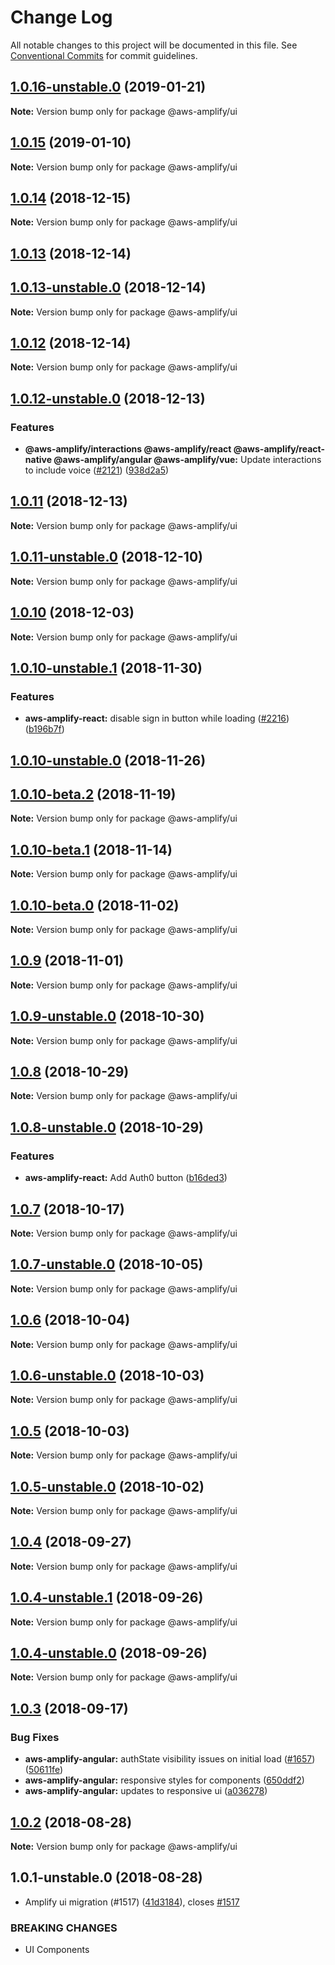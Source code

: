 # Change Log

All notable changes to this project will be documented in this file.
See [Conventional Commits](https://conventionalcommits.org) for commit guidelines.

<a name="1.0.16-unstable.0"></a>
## [1.0.16-unstable.0](https://github.com/aws-amplify/amplify-js/compare/@aws-amplify/ui@1.0.15...@aws-amplify/ui@1.0.16-unstable.0) (2019-01-21)




**Note:** Version bump only for package @aws-amplify/ui

<a name="1.0.15"></a>
## [1.0.15](https://github.com/aws-amplify/amplify-js/compare/@aws-amplify/ui@1.0.14...@aws-amplify/ui@1.0.15) (2019-01-10)




**Note:** Version bump only for package @aws-amplify/ui

<a name="1.0.14"></a>
## [1.0.14](https://github.com/aws-amplify/amplify-js/compare/@aws-amplify/ui@1.0.13-unstable.0...@aws-amplify/ui@1.0.14) (2018-12-15)




**Note:** Version bump only for package @aws-amplify/ui

<a name="1.0.13"></a>
## [1.0.13](https://github.com/aws-amplify/amplify-js/compare/@aws-amplify/ui@1.0.12...@aws-amplify/ui@1.0.13) (2018-12-14)

<a name="1.0.13-unstable.0"></a>
## [1.0.13-unstable.0](https://github.com/aws-amplify/amplify-js/compare/@aws-amplify/ui@1.0.12...@aws-amplify/ui@1.0.13-unstable.0) (2018-12-14)





**Note:** Version bump only for package @aws-amplify/ui

<a name="1.0.12"></a>
## [1.0.12](https://github.com/aws-amplify/amplify-js/compare/@aws-amplify/ui@1.0.12-unstable.0...@aws-amplify/ui@1.0.12) (2018-12-14)




**Note:** Version bump only for package @aws-amplify/ui

<a name="1.0.12-unstable.0"></a>
## [1.0.12-unstable.0](https://github.com/aws-amplify/amplify-js/compare/@aws-amplify/ui@1.0.11...@aws-amplify/ui@1.0.12-unstable.0) (2018-12-13)


### Features

* **@aws-amplify/interactions @aws-amplify/react @aws-amplify/react-native @aws-amplify/angular @aws-amplify/vue:** Update interactions to include voice ([#2121](https://github.com/aws-amplify/amplify-js/issues/2121)) ([938d2a5](https://github.com/aws-amplify/amplify-js/commit/938d2a5))




<a name="1.0.11"></a>
## [1.0.11](https://github.com/aws-amplify/amplify-js/compare/@aws-amplify/ui@1.0.11-unstable.0...@aws-amplify/ui@1.0.11) (2018-12-13)




**Note:** Version bump only for package @aws-amplify/ui

<a name="1.0.11-unstable.0"></a>
## [1.0.11-unstable.0](https://github.com/aws-amplify/amplify-js/compare/@aws-amplify/ui@1.0.10...@aws-amplify/ui@1.0.11-unstable.0) (2018-12-10)




**Note:** Version bump only for package @aws-amplify/ui

<a name="1.0.10"></a>
## [1.0.10](https://github.com/aws-amplify/amplify-js/compare/@aws-amplify/ui@1.0.10-unstable.1...@aws-amplify/ui@1.0.10) (2018-12-03)




**Note:** Version bump only for package @aws-amplify/ui

<a name="1.0.10-unstable.1"></a>
## [1.0.10-unstable.1](https://github.com/aws-amplify/amplify-js/compare/@aws-amplify/ui@1.0.10-unstable.0...@aws-amplify/ui@1.0.10-unstable.1) (2018-11-30)


### Features

* **aws-amplify-react:** disable sign in button while loading ([#2216](https://github.com/aws-amplify/amplify-js/issues/2216)) ([b196b7f](https://github.com/aws-amplify/amplify-js/commit/b196b7f))


<a name="1.0.10-unstable.0"></a>
## [1.0.10-unstable.0](https://github.com/aws-amplify/amplify-js/compare/@aws-amplify/ui@1.0.9...@aws-amplify/ui@1.0.10-unstable.0) (2018-11-26)



<a name="1.0.10-beta.2"></a>
## [1.0.10-beta.2](https://github.com/aws-amplify/amplify-js/compare/@aws-amplify/ui@1.0.10-beta.1...@aws-amplify/ui@1.0.10-beta.2) (2018-11-19)


**Note:** Version bump only for package @aws-amplify/ui

<a name="1.0.10-beta.1"></a>
## [1.0.10-beta.1](https://github.com/aws-amplify/amplify-js/compare/@aws-amplify/ui@1.0.10-beta.0...@aws-amplify/ui@1.0.10-beta.1) (2018-11-14)




**Note:** Version bump only for package @aws-amplify/ui
<a name="1.0.10-beta.0"></a>
## [1.0.10-beta.0](https://github.com/aws-amplify/amplify-js/compare/@aws-amplify/ui@1.0.9-unstable.0...@aws-amplify/ui@1.0.10-beta.0) (2018-11-02)


**Note:** Version bump only for package @aws-amplify/ui

<a name="1.0.9"></a>
## [1.0.9](https://github.com/aws-amplify/amplify-js/compare/@aws-amplify/ui@1.0.9-unstable.0...@aws-amplify/ui@1.0.9) (2018-11-01)


**Note:** Version bump only for package @aws-amplify/ui

<a name="1.0.9-unstable.0"></a>
## [1.0.9-unstable.0](https://github.com/aws-amplify/amplify-js/compare/@aws-amplify/ui@1.0.8...@aws-amplify/ui@1.0.9-unstable.0) (2018-10-30)


**Note:** Version bump only for package @aws-amplify/ui

<a name="1.0.8"></a>
## [1.0.8](https://github.com/aws-amplify/amplify-js/compare/@aws-amplify/ui@1.0.8-unstable.0...@aws-amplify/ui@1.0.8) (2018-10-29)




**Note:** Version bump only for package @aws-amplify/ui

<a name="1.0.8-unstable.0"></a>
## [1.0.8-unstable.0](https://github.com/aws-amplify/amplify-js/compare/@aws-amplify/ui@1.0.7...@aws-amplify/ui@1.0.8-unstable.0) (2018-10-29)


### Features

* **aws-amplify-react:** Add Auth0 button ([b16ded3](https://github.com/aws-amplify/amplify-js/commit/b16ded3))




<a name="1.0.7"></a>
## [1.0.7](https://github.com/aws-amplify/amplify-js/compare/@aws-amplify/ui@1.0.7-unstable.0...@aws-amplify/ui@1.0.7) (2018-10-17)




**Note:** Version bump only for package @aws-amplify/ui

<a name="1.0.7-unstable.0"></a>
## [1.0.7-unstable.0](https://github.com/aws-amplify/amplify-js/compare/@aws-amplify/ui@1.0.6-unstable.0...@aws-amplify/ui@1.0.7-unstable.0) (2018-10-05)




**Note:** Version bump only for package @aws-amplify/ui

<a name="1.0.6"></a>
## [1.0.6](https://github.com/aws-amplify/amplify-js/compare/@aws-amplify/ui@1.0.6-unstable.0...@aws-amplify/ui@1.0.6) (2018-10-04)




**Note:** Version bump only for package @aws-amplify/ui

<a name="1.0.6-unstable.0"></a>
## [1.0.6-unstable.0](https://github.com/aws-amplify/amplify-js/compare/@aws-amplify/ui@1.0.5-unstable.0...@aws-amplify/ui@1.0.6-unstable.0) (2018-10-03)




**Note:** Version bump only for package @aws-amplify/ui

<a name="1.0.5"></a>
## [1.0.5](https://github.com/powerful23/aws-amplify/compare/@aws-amplify/ui@1.0.5-unstable.0...@aws-amplify/ui@1.0.5) (2018-10-03)




**Note:** Version bump only for package @aws-amplify/ui

<a name="1.0.5-unstable.0"></a>
## [1.0.5-unstable.0](https://github.com/aws-amplify/amplify-js/compare/@aws-amplify/ui@1.0.4...@aws-amplify/ui@1.0.5-unstable.0) (2018-10-02)




**Note:** Version bump only for package @aws-amplify/ui

<a name="1.0.4"></a>
## [1.0.4](https://github.com/aws-amplify/amplify-js/compare/@aws-amplify/ui@1.0.4-unstable.1...@aws-amplify/ui@1.0.4) (2018-09-27)




**Note:** Version bump only for package @aws-amplify/ui

<a name="1.0.4-unstable.1"></a>
## [1.0.4-unstable.1](https://github.com/aws-amplify/amplify-js/compare/@aws-amplify/ui@1.0.4-unstable.0...@aws-amplify/ui@1.0.4-unstable.1) (2018-09-26)




**Note:** Version bump only for package @aws-amplify/ui

<a name="1.0.4-unstable.0"></a>
## [1.0.4-unstable.0](https://github.com/aws-amplify/amplify-js/compare/@aws-amplify/ui@1.0.3...@aws-amplify/ui@1.0.4-unstable.0) (2018-09-26)




**Note:** Version bump only for package @aws-amplify/ui

<a name="1.0.3"></a>
## [1.0.3](https://github.com/aws-amplify/amplify-js/compare/@aws-amplify/ui@1.0.2...@aws-amplify/ui@1.0.3) (2018-09-17)


### Bug Fixes

* **aws-amplify-angular:** authState visibility issues on initial load ([#1657](https://github.com/aws-amplify/amplify-js/issues/1657)) ([50611fe](https://github.com/aws-amplify/amplify-js/commit/50611fe))
* **aws-amplify-angular:** responsive styles for components ([650ddf2](https://github.com/aws-amplify/amplify-js/commit/650ddf2))
* **aws-amplify-angular:** updates to responsive ui ([a036278](https://github.com/aws-amplify/amplify-js/commit/a036278))




<a name="1.0.2"></a>
## [1.0.2](https://github.com/aws-amplify/amplify-js/compare/@aws-amplify/ui@1.0.1-unstable.0...@aws-amplify/ui@1.0.2) (2018-08-28)




**Note:** Version bump only for package @aws-amplify/ui

<a name="1.0.1-unstable.0"></a>
## 1.0.1-unstable.0 (2018-08-28)


* Amplify ui migration (#1517) ([41d3184](https://github.com/aws-amplify/amplify-js/commit/41d3184)), closes [#1517](https://github.com/aws-amplify/amplify-js/issues/1517)


### BREAKING CHANGES

* UI Components
